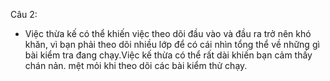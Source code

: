 Câu 2:
- Việc thừa kế có thể khiến việc theo dõi đầu vào và đầu ra trở nên khó khăn, vì bạn phải theo dõi nhiều lớp để có cái nhìn tổng thể về những gì bài kiểm tra đang chạy.Việc kế thừa có thể rất dài khiến bạn cảm thấy chán nản. mệt mỏi khi theo dõi các bài kiểm thử chạy.
